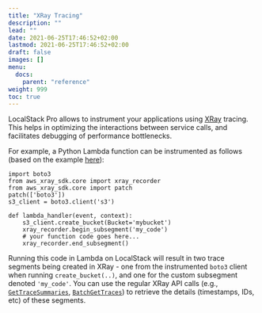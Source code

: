 ```yaml
---
title: "XRay Tracing"
description: ""
lead: ""
date: 2021-06-25T17:46:52+02:00
lastmod: 2021-06-25T17:46:52+02:00
draft: false
images: []
menu: 
  docs:
    parent: "reference"
weight: 999
toc: true
---
```


LocalStack Pro allows to instrument your applications using [XRay](https://aws.amazon.com/xray/) tracing. This helps in optimizing the interactions between service calls, and facilitates debugging of performance bottlenecks.

For example, a Python Lambda function can be instrumented as follows (based on the example [here](https://docs.aws.amazon.com/lambda/latest/dg/python-tracing.html)):
```
import boto3
from aws_xray_sdk.core import xray_recorder
from aws_xray_sdk.core import patch
patch(['boto3'])
s3_client = boto3.client('s3')

def lambda_handler(event, context):
    s3_client.create_bucket(Bucket='mybucket')
    xray_recorder.begin_subsegment('my_code')
    # your function code goes here...
    xray_recorder.end_subsegment()
```
Running this code in Lambda on LocalStack will result in two trace segments being created in XRay - one from the instrumented `boto3` client when running `create_bucket(..)`, and one for the custom subsegment denoted `'my_code'`. You can use the regular XRay API calls (e.g., [`GetTraceSummaries`](https://docs.aws.amazon.com/xray/latest/api/API_GetTraceSummaries.html), [`BatchGetTraces`](https://docs.aws.amazon.com/xray/latest/api/API_BatchGetTraces.html)) to retrieve the details (timestamps, IDs, etc) of these segments.
